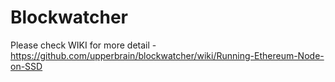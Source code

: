 # Blockwatcher
Please check WIKI for more detail - https://github.com/upperbrain/blockwatcher/wiki/Running-Ethereum-Node-on-SSD
